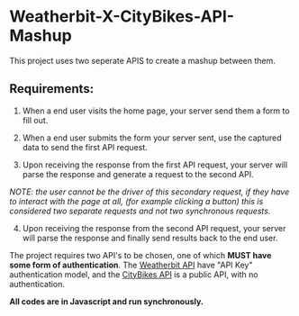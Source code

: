# Weatherbit-X-CityBikes-API-Mashup

This project uses two seperate APIS to create a mashup between them.

## Requirements: 

1) When a end user visits the home page, your server send them a form to fill out.

2) When a end user submits the form your server sent, use the captured data to send the first API request.

3) Upon receiving the response from the first API request, your server will  parse the response and generate a request to the second API.

  *NOTE: the user cannot be the driver of this secondary request, if they have to interact with the page at all, (for example clicking a button) this is considered two separate requests and not two synchronous requests.*

4) Upon receiving the response from the second API request, your server will parse the response and finally send results back to the end user.

The project requires two API's to be chosen, one of which **MUST have some form of authentication**. The [Weatherbit API](https://www.weatherbit.io/api/weather-current) have "API Key" authentication model, and the [CityBikes API](http://api.citybik.es/v2/) is a public API, with no authentication. 

**All codes are in Javascript and run synchronously.**
